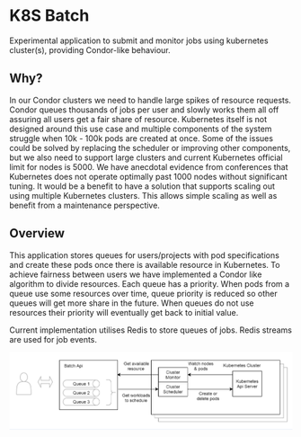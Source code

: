 # K8S Batch
Experimental application to submit and monitor jobs using kubernetes cluster(s), providing Condor-like behaviour.

## Why?
In our Condor clusters we need to handle large spikes of resource requests. Condor queues thousands of jobs per user and slowly works them all off assuring all users get a fair share of resource.
Kubernetes itself is not designed around this use case and multiple components of the system struggle when 10k - 100k pods are created at once.
Some of the issues could be solved by replacing the scheduler or improving other components, but we also need to support large clusters and current Kubernetes official limit for nodes is 5000. We have anecdotal evidence from conferences that Kubernetes does not operate optimally past 1000 nodes without significant tuning.
It would be a benefit to have a solution that supports scaling out using multiple Kubernetes clusters. This allows simple scaling as well as benefit from a maintenance perspective.

## Overview
This application stores queues for users/projects with pod specifications and create these pods once there is available resource in Kubernetes.
To achieve fairness between users we have implemented a Condor like algorithm to divide resources. Each queue has a priority. When pods from a queue use some resources over time, queue priority is reduced so other queues will get more share in the future. When queues do not use resources their priority will eventually get back to initial value.

Current implementation utilises Redis to store queues of jobs. Redis streams are used for job events.

![Diagram](./batch-api.png)
